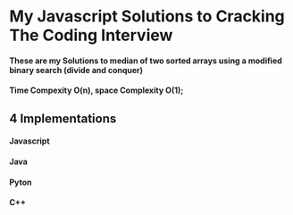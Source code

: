 # My Javascript Solutions to Cracking The Coding Interview

#### These are my Solutions to median of two sorted arrays using a modified binary search (divide and conquer)
#### Time Compexity O(n), space Complexity O(1);

## 4 Implementations

#### Javascript
#### Java
#### Pyton
#### C++

